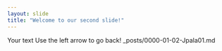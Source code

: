 ```yaml
---
layout: slide
title: "Welcome to our second slide!"
---
```

Your text
Use the left arrow to go back!
_posts/0000-01-02-Jpala01.md
